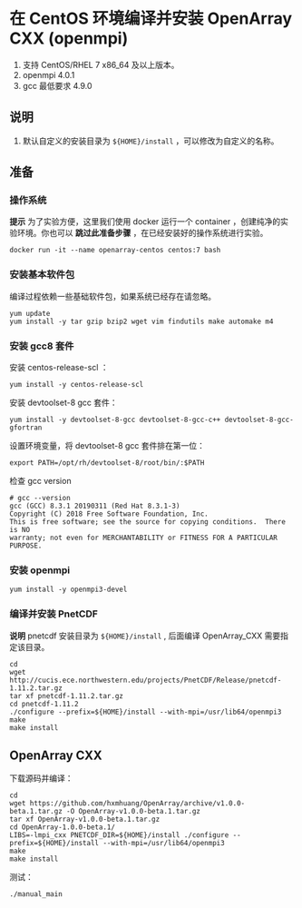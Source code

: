 # 在 CentOS 环境编译并安装 OpenArray CXX (openmpi)

1. 支持 CentOS/RHEL 7 x86_64 及以上版本。
2. openmpi 4.0.1
3. gcc 最低要求 4.9.0

## 说明

1. 默认自定义的安装目录为 `${HOME}/install` ，可以修改为自定义的名称。

## 准备

### 操作系统

**提示** 为了实验方便，这里我们使用 docker 运行一个 container ，创建纯净的实验环境。你也可以 **跳过此准备步骤** ，在已经安装好的操作系统进行实验。

```shell
docker run -it --name openarray-centos centos:7 bash
```

### 安装基本软件包

编译过程依赖一些基础软件包，如果系统已经存在请忽略。

```shell
yum update
yum install -y tar gzip bzip2 wget vim findutils make automake m4
```


### 安装 gcc8 套件

安装 centos-release-scl ：

```shell
yum install -y centos-release-scl
```

安装 devtoolset-8 gcc 套件：

```shell
yum install -y devtoolset-8-gcc devtoolset-8-gcc-c++ devtoolset-8-gcc-gfortran
```

设置环境变量，将 devtoolset-8 gcc 套件排在第一位：

```shell
export PATH=/opt/rh/devtoolset-8/root/bin/:$PATH
```

检查 gcc version

```shell
# gcc --version
gcc (GCC) 8.3.1 20190311 (Red Hat 8.3.1-3)
Copyright (C) 2018 Free Software Foundation, Inc.
This is free software; see the source for copying conditions.  There is NO
warranty; not even for MERCHANTABILITY or FITNESS FOR A PARTICULAR PURPOSE.
```

### 安装 openmpi

```shell
yum install -y openmpi3-devel
```

### 编译并安装 PnetCDF

**说明** pnetcdf 安装目录为 `${HOME}/install` , 后面编译 OpenArray_CXX 需要指定该目录。

```shell
cd
wget http://cucis.ece.northwestern.edu/projects/PnetCDF/Release/pnetcdf-1.11.2.tar.gz
tar xf pnetcdf-1.11.2.tar.gz
cd pnetcdf-1.11.2
./configure --prefix=${HOME}/install --with-mpi=/usr/lib64/openmpi3
make
make install
```

## OpenArray CXX

下载源码并编译：

```shell
cd
wget https://github.com/hxmhuang/OpenArray/archive/v1.0.0-beta.1.tar.gz -O OpenArray-v1.0.0-beta.1.tar.gz
tar xf OpenArray-v1.0.0-beta.1.tar.gz
cd OpenArray-1.0.0-beta.1/
LIBS=-lmpi_cxx PNETCDF_DIR=${HOME}/install ./configure --prefix=${HOME}/install --with-mpi=/usr/lib64/openmpi3
make
make install
```

测试：

```shell
./manual_main
```

